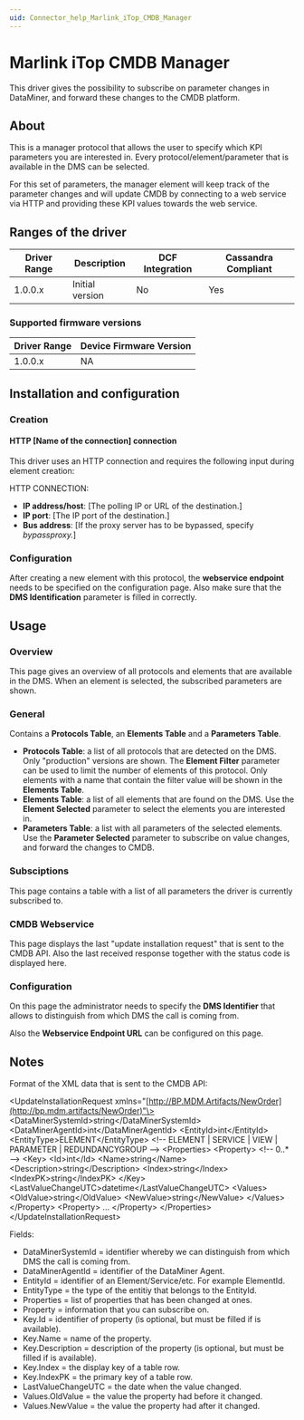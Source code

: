 ```yaml
---
uid: Connector_help_Marlink_iTop_CMDB_Manager
---
```


# Marlink iTop CMDB Manager

This driver gives the possibility to subscribe on parameter changes in DataMiner, and forward these changes to the CMDB platform.

## About

This is a manager protocol that allows the user to specify which KPI parameters you are interested in. Every protocol/element/parameter that is available in the DMS can be selected.

For this set of parameters, the manager element will keep track of the parameter changes and will update CMDB by connecting to a web service via HTTP and providing these KPI values towards the web service.

## Ranges of the driver

| **Driver Range** | **Description** | **DCF Integration** | **Cassandra Compliant** |
|------------------|-----------------|---------------------|-------------------------|
| 1.0.0.x          | Initial version | No                  | Yes                     |

### Supported firmware versions

| **Driver Range** | **Device Firmware Version** |
|------------------|-----------------------------|
| 1.0.0.x          | NA                          |

## Installation and configuration

### Creation

#### HTTP \[Name of the connection\] connection

This driver uses an HTTP connection and requires the following input during element creation:

HTTP CONNECTION:

- **IP address/host**: \[The polling IP or URL of the destination.\]
- **IP port**: \[The IP port of the destination.\]
- **Bus address**: \[If the proxy server has to be bypassed, specify *bypassproxy.*\]

### Configuration

After creating a new element with this protocol, the **webservice endpoint** needs to be specified on the configuration page. Also make sure that the **DMS Identification** parameter is filled in correctly.

## Usage

### Overview

This page gives an overview of all protocols and elements that are available in the DMS. When an element is selected, the subscribed parameters are shown.

### General

Contains a **Protocols Table**, an **Elements Table** and a **Parameters Table**.

- **Protocols Table**: a list of all protocols that are detected on the DMS. Only "production" versions are shown. The **Element Filter** parameter can be used to limit the number of elements of this protocol. Only elements with a name that contain the filter value will be shown in the **Elements Table**.
- **Elements Table**: a list of all elements that are found on the DMS. Use the **Element Selected** parameter to select the elements you are interested in.
- **Parameters Table**: a list with all parameters of the selected elements. Use the **Parameter Selected** parameter to subscribe on value changes, and forward the changes to CMDB.

### Subsciptions

This page contains a table with a list of all parameters the driver is currently subscribed to.

### CMDB Webservice

This page displays the last "update installation request" that is sent to the CMDB API. Also the last received response together with the status code is displayed here.

### Configuration

On this page the administrator needs to specify the **DMS Identifier** that allows to distinguish from which DMS the call is coming from.

Also the **Webservice Endpoint URL** can be configured on this page.

## Notes

Format of the XML data that is sent to the CMDB API:

\<UpdateInstallationRequest xmlns="[http://BP.MDM.Artifacts/NewOrder](http://bp.mdm.artifacts/NewOrder)"\> \<DataMinerSystemId\>string\</DataMinerSystemId\> \<DataMinerAgentId\>int\</DataMinerAgentId\> \<EntityId\>int\</EntityId\> \<EntityType\>ELEMENT\</EntityType\> \<!-- ELEMENT \| SERVICE \| VIEW \| PARAMETER \| REDUNDANCYGROUP --\> \<Properties\> \<Property\> \<!-- 0..\* --\> \<Key\> \<Id\>int\</Id\> \<Name\>string\</Name\> \<Description\>string\</Description\> \<Index\>string\</Index\> \<IndexPK\>string\</IndexPK\> \</Key\> \<LastValueChangeUTC\>datetime\</LastValueChangeUTC\> \<Values\> \<OldValue\>string\</OldValue\> \<NewValue\>string\</NewValue\> \</Values\> \</Property\> \<Property\> ... \</Property\> \</Properties\>\</UpdateInstallationRequest\>

Fields:

- DataMinerSystemId = identifier whereby we can distinguish from which DMS the call is coming from.
- DataMinerAgentId = identifier of the DataMiner Agent.
- EntityId = identifier of an Element/Service/etc. For example ElementId.
- EntityType = the type of the entitiy that belongs to the EntityId.
- Properties = list of properties that has been changed at ones.
- Property = information that you can subscribe on.
- Key.Id = identifier of property (is optional, but must be filled if is available).
- Key.Name = name of the property.
- Key.Description = description of the property (is optional, but must be filled if is available).
- Key.Index = the display key of a table row.
- Key.IndexPK = the primary key of a table row.
- LastValueChangeUTC = the date when the value changed.
- Values.OldValue = the value the property had before it changed.
- Values.NewValue = the value the property had after it changed.

